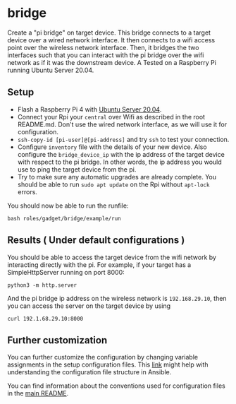 # bridge
Create a "pi bridge" on target device. This bridge connects to a target device over a wired network interface. It then connects to a wifi access point over the wireless network interface. Then, it bridges the two interfaces such that you can interact with the pi bridge over the wifi network as if it was the downstream device. A Tested on a Raspberry Pi running Ubuntu Server 20.04.

## Setup
* Flash a Raspberry Pi 4 with [Ubuntu Server 20.04](https://ubuntu.com/download/raspberry-pi).
* Connect your Rpi your `central` over Wifi as described in the root README.md. Don't use the wired network interface, as we will use it for configuration.
* `ssh-copy-id [pi-user]@[pi-address]`  and try `ssh` to test your connection.
* Configure `inventory` file with the details of your new device. Also configure the `bridge_device_ip` with the ip address of the target device with respect to the pi bridge. In other words, the ip address you would use to ping the target device from the pi.
* Try to make sure any automatic upgrades are already complete. You should be able to run `sudo apt update` on the Rpi without `apt-lock` errors.


You should now be able to run the runfile:
```
bash roles/gadget/bridge/example/run
```


## Results ( Under default configurations )
You should be able to access the target device from the wifi network by interacting directly with the pi. For example, if your target has a SimpleHttpServer running on port 8000:
```
python3 -m http.server
```
And the pi bridge ip address on the wireless network is `192.168.29.10`, then you can access the server on the target device by using 
```
curl 192.1.68.29.10:8000
```

## Further customization
You can further customize the configuration by changing variable assignments in the setup configuration files. This [link](https://docs.ansible.com/ansible/latest/user_guide/intro_inventory.html#group-variables) might help with understanding the configuration file structure in Ansible.

You can find information about the conventions used for configuration files in the [main README](/README.md#toolbox-structure).

